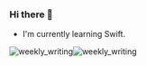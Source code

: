 ### Hi there 👋

- I'm currently learning Swift.

<!--
**engtecmat/engtecmat** is a ✨ _special_ ✨ repository because its `README.md` (this file) appears on your GitHub profile.

Here are some ideas to get you started:

- 🔭 I’m currently working on ...
- 🌱 I’m currently learning ...
- 👯 I’m looking to collaborate on ...
- 🤔 I’m looking for help with ...
- 💬 Ask me about ...
- 📫 How to reach me: ...
- 😄 Pronouns: ...
- ⚡ Fun fact: ...
-->
![weekly_writing](https://user-images.githubusercontent.com/19667818/137321561-af427c26-3d09-4bbc-865a-c29980cf5581.png)![weekly_writing](https://user-images.githubusercontent.com/19667818/137321561-af427c26-3d09-4bbc-865a-c29980cf5581.png)
